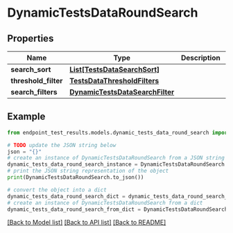 # DynamicTestsDataRoundSearch


## Properties

Name | Type | Description | Notes
------------ | ------------- | ------------- | -------------
**search_sort** | [**List[TestsDataSearchSort]**](TestsDataSearchSort.md) |  | [optional] 
**threshold_filter** | [**TestsDataThresholdFilters**](TestsDataThresholdFilters.md) |  | [optional] 
**search_filters** | [**DynamicTestsDataSearchFilter**](DynamicTestsDataSearchFilter.md) |  | [optional] 

## Example

```python
from endpoint_test_results.models.dynamic_tests_data_round_search import DynamicTestsDataRoundSearch

# TODO update the JSON string below
json = "{}"
# create an instance of DynamicTestsDataRoundSearch from a JSON string
dynamic_tests_data_round_search_instance = DynamicTestsDataRoundSearch.from_json(json)
# print the JSON string representation of the object
print(DynamicTestsDataRoundSearch.to_json())

# convert the object into a dict
dynamic_tests_data_round_search_dict = dynamic_tests_data_round_search_instance.to_dict()
# create an instance of DynamicTestsDataRoundSearch from a dict
dynamic_tests_data_round_search_from_dict = DynamicTestsDataRoundSearch.from_dict(dynamic_tests_data_round_search_dict)
```
[[Back to Model list]](../README.md#documentation-for-models) [[Back to API list]](../README.md#documentation-for-api-endpoints) [[Back to README]](../README.md)


